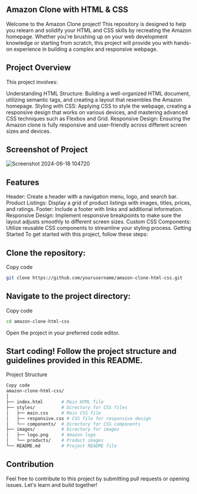 ## Amazon Clone with HTML & CSS
Welcome to the Amazon Clone project! This repository is designed to help you relearn and solidify your HTML and CSS skills by recreating the Amazon homepage. Whether you're brushing up on your web development knowledge or starting from scratch, this project will provide you with hands-on experience in building a complex and responsive webpage.

## Project Overview
This project involves:

Understanding HTML Structure: Building a well-organized HTML document, utilizing semantic tags, and creating a layout that resembles the Amazon homepage.
Styling with CSS: Applying CSS to style the webpage, creating a responsive design that works on various devices, and mastering advanced CSS techniques such as Flexbox and Grid.
Responsive Design: Ensuring the Amazon clone is fully responsive and user-friendly across different screen sizes and devices.
## Screenshot of Project
![Screenshot 2024-06-18 104720](https://github.com/AlvishVarsani/Amazon-Clone--HTML-CSS/assets/112803697/28552c96-01f7-4565-a609-2bcdf321f214)


## Features
Header: Create a header with a navigation menu, logo, and search bar.
Product Listings: Display a grid of product listings with images, titles, prices, and ratings.
Footer: Include a footer with links and additional information.
Responsive Design: Implement responsive breakpoints to make sure the layout adjusts smoothly to different screen sizes.
Custom CSS Components: Utilize reusable CSS components to streamline your styling process.
Getting Started
To get started with this project, follow these steps:

## Clone the repository:
Copy code
```bash
git clone https://github.com/yourusername/amazon-clone-html-css.git
```

## Navigate to the project directory:

Copy code
```bash
cd amazon-clone-html-css
```
Open the project in your preferred code editor.

## Start coding! Follow the project structure and guidelines provided in this README.
Project Structure
```graphql
Copy code
amazon-clone-html-css/
│
├── index.html       # Main HTML file
├── styles/          # Directory for CSS files
│   ├── main.css     # Main CSS file
│   ├── responsive.css # CSS file for responsive design
│   └── components/  # Directory for CSS components
├── images/          # Directory for images
│   ├── logo.png     # Amazon logo
│   └── products/    # Product images
└── README.md        # Project README file
```
## Contribution
Feel free to contribute to this project by submitting pull requests or opening issues. Let's learn and build together!

